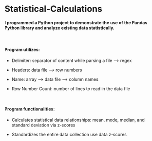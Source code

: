 # Statistical-Calculations


#### I programmed a Python project to demonstrate the use of the Pandas Python library and analyze existing data statistically.
<br>

#### Program utilizes:

- Delimiter: separator of content while parsing a file -->  regex

- Headers: data file --> row numbers

- Name: array --> data file --> column names

- Row Number Count: number of lines to read in the data file
<br>

#### Program functionalities:

- Calculates statistical data relationships: mean, mode, median, and standard deviation via z-scores

- Standardizes the entire data collection use data z-scores

